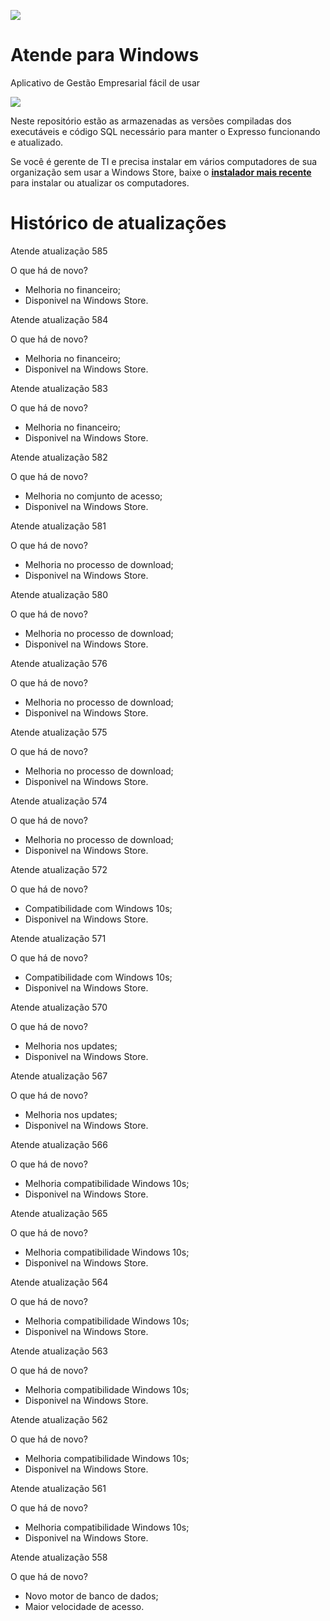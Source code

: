[![](https://www.decisao.net/assets/img/logonly_black.png) ](https://www.decisao.net/)
# Atende para Windows
Aplicativo de Gestão Empresarial fácil de usar

[![](https://developer.microsoft.com/store/badges/images/Portuguese_Brazil_get_L.png) ](https://www.microsoft.com/store/apps/9NSMPV4DB2GH?cid=storebadge&ocid=badge)

Neste repositório estão as armazenadas as versões compiladas dos executáveis e código SQL necessário para manter o Expresso funcionando e atualizado.

Se você é gerente de TI e precisa instalar em vários computadores de sua organização sem usar a Windows Store, baixe o [**instalador mais recente**](https://github.com/decisao/atende/releases/latest/) para instalar ou atualizar os computadores.

# Histórico de atualizações
Atende atualização 585
 
O que há de novo?
 
- Melhoria no financeiro; 
- Disponivel na Windows Store.
 
 
Atende atualização 584
 
O que há de novo?
 
- Melhoria no financeiro; 
- Disponivel na Windows Store.
 
 
Atende atualização 583
 
O que há de novo?
 
- Melhoria no financeiro; 
- Disponivel na Windows Store.
 
 
Atende atualização 582
 
O que há de novo?
 
- Melhoria no comjunto de acesso; 
- Disponivel na Windows Store.
 
 
Atende atualização 581
 
O que há de novo?
 
- Melhoria no processo de download; 
- Disponivel na Windows Store.
 
 
Atende atualização 580
 
O que há de novo?
 
- Melhoria no processo de download; 
- Disponivel na Windows Store.
 
 
Atende atualização 576
 
O que há de novo?
 
- Melhoria no processo de download; 
- Disponivel na Windows Store.
 
 
Atende atualização 575
 
O que há de novo?
 
- Melhoria no processo de download; 
- Disponivel na Windows Store.
 
 
Atende atualização 574
 
O que há de novo?
 
- Melhoria no processo de download; 
- Disponivel na Windows Store.
 
 
Atende atualização 572
 
O que há de novo?
 
- Compatibilidade com Windows 10s; 
- Disponivel na Windows Store.
 
 
Atende atualização 571
 
O que há de novo?
 
- Compatibilidade com Windows 10s; 
- Disponivel na Windows Store.
 
 
Atende atualização 570
 
O que há de novo?
 
- Melhoria nos updates; 
- Disponivel na Windows Store.
 
 
Atende atualização 567
 
O que há de novo?
 
- Melhoria nos updates; 
- Disponivel na Windows Store.
 
 
Atende atualização 566
 
O que há de novo?
 
- Melhoria compatibilidade Windows 10s; 
- Disponivel na Windows Store.
 
 
Atende atualização 565
 
O que há de novo?
 
- Melhoria compatibilidade Windows 10s; 
- Disponivel na Windows Store.
 
 
Atende atualização 564
 
O que há de novo?
 
- Melhoria compatibilidade Windows 10s; 
- Disponivel na Windows Store.
 
 
Atende atualização 563
 
O que há de novo?
 
- Melhoria compatibilidade Windows 10s; 
- Disponivel na Windows Store.
 
 
Atende atualização 562
 
O que há de novo?
 
- Melhoria compatibilidade Windows 10s; 
- Disponivel na Windows Store.
 
 
Atende atualização 561
 
O que há de novo?
 
- Melhoria compatibilidade Windows 10s; 
- Disponivel na Windows Store.
 
 
Atende atualização 558
 
O que há de novo?
 
- Novo motor de banco de dados; 
- Maior velocidade de acesso.
 

 
